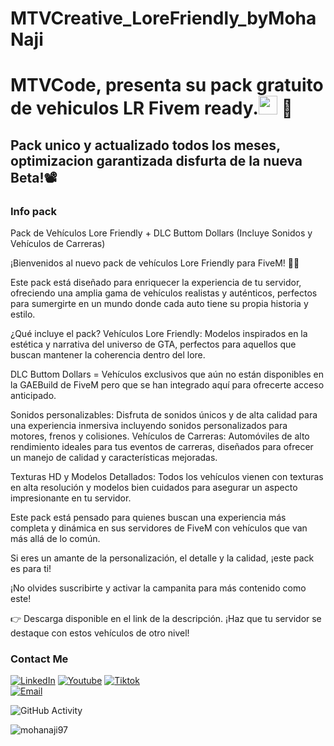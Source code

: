 # MTVCreative_LoreFriendly_byMohaNaji

<h1>MTVCode, presenta su pack gratuito de vehiculos LR Fivem ready.<img src="https://raw.githubusercontent.com/iampavangandhi/iampavangandhi/master/gifs/Hi.gif" width="30px"> 🚀</h1>
<h2>Pack unico y actualizado todos los meses, optimizacion garantizada disfurta de la nueva Beta!📽</h2>

### Info pack

Pack de Vehículos Lore Friendly + DLC Buttom Dollars (Incluye Sonidos y Vehículos de Carreras)
 
¡Bienvenidos al nuevo pack de vehículos Lore Friendly para FiveM! 🚗💨 
 
Este pack está diseñado para enriquecer la experiencia de tu servidor, ofreciendo una amplia gama de vehículos realistas y auténticos, perfectos para sumergirte en un mundo donde cada auto tiene su propia historia y estilo. 
  
¿Qué incluye el pack? Vehículos Lore Friendly: Modelos inspirados en la estética y narrativa del universo de GTA, perfectos para aquellos que buscan mantener la coherencia dentro del lore.
   
DLC Buttom Dollars =  Vehículos exclusivos que aún no están disponibles en la GAEBuild de FiveM
pero que se han integrado aquí para ofrecerte acceso anticipado. 
    
Sonidos personalizables: Disfruta de sonidos únicos y de alta calidad para una experiencia inmersiva
 incluyendo sonidos personalizados para motores, frenos y colisiones. Vehículos de Carreras: Automóviles 
 de alto rendimiento ideales para tus eventos de carreras, diseñados para ofrecer un manejo de calidad y 
 características mejoradas.

Texturas HD y Modelos Detallados: Todos los vehículos vienen con texturas en alta resolución y modelos
 bien cuidados para asegurar un aspecto impresionante en tu servidor. 
     
Este pack está pensado para quienes buscan una experiencia más completa y dinámica en sus servidores de FiveM
 con vehículos que van más allá de lo común.
     
Si eres un amante de la personalización, el detalle y la calidad, ¡este pack es para ti!  
      
¡No olvides suscribirte y activar la campanita para más contenido como este! 
      
👉 Descarga disponible en el link de la descripción.  ¡Haz que tu servidor se destaque 
con estos vehículos de otro nivel!



### Contact Me
<a href="https://www.linkedin.com/in/mohamed-ali-naji-9a7034337/"><img alt="LinkedIn" src="https://img.shields.io/badge/LinkedIn-Mohamed%20Ali-blue?style=flat-square&logo=linkedin"></a>
<a href="https://www.youtube.com/@MohaNajiTV"><img alt="Youtube" src="https://img.shields.io/badge/Youtube-MED%20135-blue?style=flat-square&logo=youtube"></a>
<a href="https://www.tiktok.com/@moha_naji_"><img alt="Tiktok" src="https://img.shields.io/badge/Moha_Naji -blue?style=flat-square&logo=tiktok"></a>  
<a href="mohanajitv@mtvcode.com"><img alt="Email" src="https://img.shields.io/badge/mohanajitv@mtvcode.com-blue?style=flat-square&logo=gmail"></a>  

![GitHub Activity](https://github-readme-stats.vercel.app/api?username=mohanaji97&show_icons=true)

<p align="left"> <img src="https://komarev.com/ghpvc/?username=mohanaji97&label=Profile%20views&color=0e75b6&style=flat" alt="mohanaji97" /> </p>
